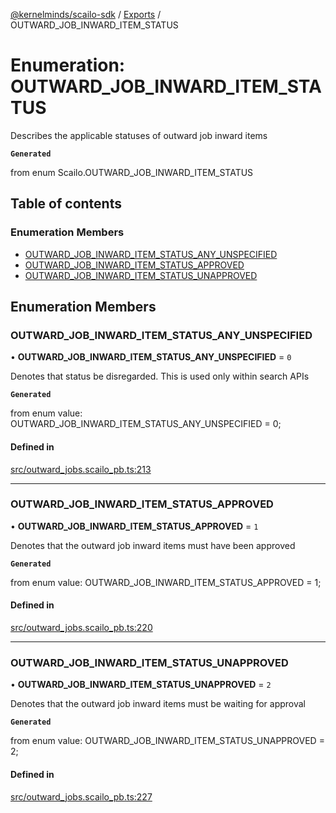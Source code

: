 [@kernelminds/scailo-sdk](../README.md) / [Exports](../modules.md) / OUTWARD\_JOB\_INWARD\_ITEM\_STATUS

# Enumeration: OUTWARD\_JOB\_INWARD\_ITEM\_STATUS

Describes the applicable statuses of outward job inward items

**`Generated`**

from enum Scailo.OUTWARD_JOB_INWARD_ITEM_STATUS

## Table of contents

### Enumeration Members

- [OUTWARD\_JOB\_INWARD\_ITEM\_STATUS\_ANY\_UNSPECIFIED](OUTWARD_JOB_INWARD_ITEM_STATUS.md#outward_job_inward_item_status_any_unspecified)
- [OUTWARD\_JOB\_INWARD\_ITEM\_STATUS\_APPROVED](OUTWARD_JOB_INWARD_ITEM_STATUS.md#outward_job_inward_item_status_approved)
- [OUTWARD\_JOB\_INWARD\_ITEM\_STATUS\_UNAPPROVED](OUTWARD_JOB_INWARD_ITEM_STATUS.md#outward_job_inward_item_status_unapproved)

## Enumeration Members

### OUTWARD\_JOB\_INWARD\_ITEM\_STATUS\_ANY\_UNSPECIFIED

• **OUTWARD\_JOB\_INWARD\_ITEM\_STATUS\_ANY\_UNSPECIFIED** = ``0``

Denotes that status be disregarded. This is used only within search APIs

**`Generated`**

from enum value: OUTWARD_JOB_INWARD_ITEM_STATUS_ANY_UNSPECIFIED = 0;

#### Defined in

[src/outward_jobs.scailo_pb.ts:213](https://github.com/scailo/ts-sdk/blob/c10a36b57201dfa5903d4b53efa1e62aa6208936/src/outward_jobs.scailo_pb.ts#L213)

___

### OUTWARD\_JOB\_INWARD\_ITEM\_STATUS\_APPROVED

• **OUTWARD\_JOB\_INWARD\_ITEM\_STATUS\_APPROVED** = ``1``

Denotes that the outward job inward items must have been approved

**`Generated`**

from enum value: OUTWARD_JOB_INWARD_ITEM_STATUS_APPROVED = 1;

#### Defined in

[src/outward_jobs.scailo_pb.ts:220](https://github.com/scailo/ts-sdk/blob/c10a36b57201dfa5903d4b53efa1e62aa6208936/src/outward_jobs.scailo_pb.ts#L220)

___

### OUTWARD\_JOB\_INWARD\_ITEM\_STATUS\_UNAPPROVED

• **OUTWARD\_JOB\_INWARD\_ITEM\_STATUS\_UNAPPROVED** = ``2``

Denotes that the outward job inward items must be waiting for approval

**`Generated`**

from enum value: OUTWARD_JOB_INWARD_ITEM_STATUS_UNAPPROVED = 2;

#### Defined in

[src/outward_jobs.scailo_pb.ts:227](https://github.com/scailo/ts-sdk/blob/c10a36b57201dfa5903d4b53efa1e62aa6208936/src/outward_jobs.scailo_pb.ts#L227)
